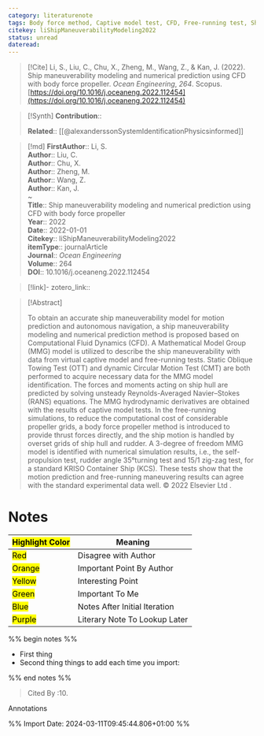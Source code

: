 ```yaml
---
category: literaturenote
tags: Body force method, Captive model test, CFD, Free-running test, Ship maneuverability modeling
citekey: liShipManeuverabilityModeling2022
status: unread
dateread:
---
```


> [!Cite]
> Li, S., Liu, C., Chu, X., Zheng, M., Wang, Z., & Kan, J. (2022). Ship maneuverability modeling and numerical prediction using CFD with body force propeller. _Ocean Engineering_, _264_. Scopus. [https://doi.org/10.1016/j.oceaneng.2022.112454](https://doi.org/10.1016/j.oceaneng.2022.112454)

>[!Synth]
>**Contribution**:: 
>
>**Related**::  [[@alexanderssonSystemIdentificationPhysicsinformed]] 
>

>[!md]
> **FirstAuthor**:: Li, S.  
> **Author**:: Liu, C.  
> **Author**:: Chu, X.  
> **Author**:: Zheng, M.  
> **Author**:: Wang, Z.  
> **Author**:: Kan, J.  
~    
> **Title**:: Ship maneuverability modeling and numerical prediction using CFD with body force propeller  
> **Year**:: 2022  
> **Date**:: 2022-01-01  
> **Citekey**:: liShipManeuverabilityModeling2022  
> **itemType**:: journalArticle  
> **Journal**:: *Ocean Engineering*  
> **Volume**:: 264  
> **DOI**:: 10.1016/j.oceaneng.2022.112454    

> [!link]-
> zotero_link:: 


> [!Abstract]
>
> To obtain an accurate ship maneuverability model for motion prediction and autonomous navigation, a ship maneuverability modeling and numerical prediction method is proposed based on Computational Fluid Dynamics (CFD). A Mathematical Model Group (MMG) model is utilized to describe the ship maneuverability with data from virtual captive model and free-running tests. Static Oblique Towing Test (OTT) and dynamic Circular Motion Test (CMT) are both performed to acquire necessary data for the MMG model identification. The forces and moments acting on ship hull are predicted by solving unsteady Reynolds-Averaged Navier–Stokes (RANS) equations. The MMG hydrodynamic derivatives are obtained with the results of captive model tests. In the free-running simulations, to reduce the computational cost of considerable propeller grids, a body force propeller method is introduced to provide thrust forces directly, and the ship motion is handled by overset grids of ship hull and rudder. A 3-degree of freedom MMG model is identified with numerical simulation results, i.e., the self-propulsion test, rudder angle 35°turning test and 15/1 zig-zag test, for a standard KRISO Container Ship (KCS). These tests show that the motion prediction and free-running maneuvering results can agree with the standard experimental data well. © 2022 Elsevier Ltd
>.
> 
# Notes

| <mark class="hltr-grey">Highlight Color</mark> | Meaning                       |
| ---------------------------------------------- | ----------------------------- |
| <mark class="hltr-red">Red</mark>              | Disagree with Author          |
| <mark class="hltr-orange">Orange</mark>        | Important Point By Author     |
| <mark class="hltr-yellow">Yellow</mark>        | Interesting Point             |
| <mark class="hltr-green">Green</mark>          | Important To Me               |
| <mark class="hltr-blue">Blue</mark>            | Notes After Initial Iteration |
| <mark class="hltr-purple">Purple</mark>        | Literary Note To Lookup Later |

%% begin notes %%
- First thing
- Second thing
things to add each time you import:

%% end notes %%

>
>Cited By :10.
 
 Annotations


%% Import Date: 2024-03-11T09:45:44.806+01:00 %%
